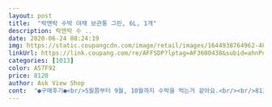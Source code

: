 ```yaml
---
layout: post 
title:  "락앤락 수박 야채 보관통 그린, 6L, 1개" 
description: 락앤락 수 ..
date: 2020-06-24 08:24:19 
img: https://static.coupangcdn.com/image/retail/images/1644938764962-480d585b-8e0a-4180-a3a6-e4eaa2c7f53c.jpg 
linkUrl: https://link.coupang.com/re/AFFSDP?lptag=AF3600438&subid=ahnPublicAsk&pageKey=24368119&itemId=94882970&vendorItemId=3169362344&traceid=V0-113-4be7797cb3c63403 
categories: [1013] 
color: A57F92 
price: 8120 
author: Ask View Shop 
cont:  "●구매후기●<br/>5월쯤부터 9월, 10월까지 수박을 먹는거 같아요.<br/><br/>8120구매<br/>가격 대비 생각보다 사이즈가  작아서 결국 제대로 사용을 못하고 그냥 다시 비닐로.<br/>.<br/><br/>구매 잘 했다고 느낀 게, 안쪽에 트레이까지 들어있는 거예요<br/>구매했는데 넘잘샀어요.<br/><br/>그때그때 잘라먹으니 수박도 더 맛있어요<br/>그때그때 잘라먹으니 좋네요.<br/><br/>그래서 전에 수박 용기 있어서 주문했는데<br/>그러다 올 해는 아무래도 위생상 깨끗하게 보관하고 싶어<br/>남편이 과일 중에 수박을 제일 좋아해서<br/>냄새나는 반찬통 여러개에 담다가 깔끔하게 먹는게 좋을듯 하여<br/>냉장고 용량이 작은거라 8리터 2개는 나란히 넣기 어려울 것 같고 상황 보며 6리터짜리 하나 더 주문해야 할 것 같아요.<br/><br/>너무 좋아요.<br/><br/>다시 수박 용기 검색하다가 락앤락 8리터짜리 있어서 주문했어요.<br/><br/>돔 형태의 뚜껑이라 여유롭게 들어갑니다.<br/><br/>물기도 알아서 밑으로 빠지겠지<br/>물론 반통 보관 용기라서 반 자르면 일부는 다시 보관해야 하는 번거로움이 있지만.<br/>.<br/><br/>바닥에 물도고여 불편했었는데 이것 하나로 모든게 해결되었고요.<br/><br/>받아보니 생각보다 더 커요!<br/>보관 용기 본체도 맘에 들고 트레이도 덤이라 더 기쁘고<br/>보통 89킬로 주문하는데 괜찮을거 같아요.<br/><br/>보통 날 더워지기 시작하면서부터 꾸준히 수박을 먹어요.<br/><br/>비닐씌워놓고 사용하니 물도 마르고 냉장고 냄새도 나고<br/>비닐에 수박즙 끈적하게 묻어서 정말 보관이 넘 힘들어요.<br/><br/>빨간색보다는 연두색이 좀 더 시원해 보여서 이걸로 골랐는데, 맘에 들어요<br/>색도 예쁘고 튼튼하네요.<br/><br/>수박 반자르고 옆구리를 살짝 잘라서 세운다음 동그랗게 잘라먹고있어요.<br/> 나머진 수박통으로 집어넣어 보관하고요.<br/><br/>수박 용기는 내구성도 괜찮고 안에 쉽게 꺼낼 수 있는 손잡이 있는 채반도 있고 락도 6개라 밀폐 좋은거 같아요.<br/><br/>수박이 크기도 참 크고 랩부터 일회용 비닐까지 사용해서 밀봉을 하려해도 수박 전체를 하는 것도 아니고<br/>아직은 수박 값이 있다보니 5킬로미만으로 주문했는데 공간이 충분해요<br/>야채 보관 용기라고 광고하는 것도 봤는데 그래서 그런가 봐요.<br/> 수박 철이 지나면 여기 야채 보관하려고요.<br/><br/>여름에는 수박 보관 용기로 다른 계절에는 채소나 과일 물기 뺄 때나 보관하기에 실용적일거 같고요.<br/><br/>일단 수박을 깨끗하게 보관할 수 있어서 정말 좋아요^^<br/>제철 되면 커도 가격 괜찮고 먹기에도 더 좋아서<br/>추천 /^^/<br/>큰 거 사길 잘했음!!!!<br/>해마다 수없이 수박을 먹지만<br/>" 
---
```

